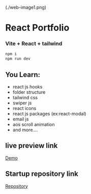 (./web-image1.png)
# React Portfolio
### Vite + React + tailwind

```bash 
npm i
npm run dev
```
## You Learn:
+ react js hooks
+ folder structure
+ tailwind css
+ swiper js
+ react icons
+ react js packages (ex:react-modal)
+ email js
+ aos scroll animation
+ and more....

## live preview link
[Demo](https://erabhishek17jain.netlify.app/)

## Startup repository link
[Repository](https://github.com/erabhishek17jain/react-portfolio)
